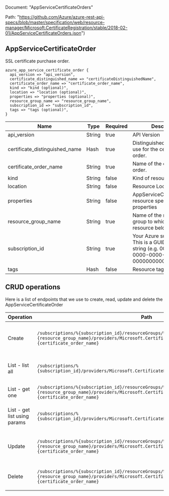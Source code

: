Document: "AppServiceCertificateOrders"


Path: "https://github.com/Azure/azure-rest-api-specs/blob/master/specification/web/resource-manager/Microsoft.CertificateRegistration/stable/2018-02-01/AppServiceCertificateOrders.json")

## AppServiceCertificateOrder

SSL certificate purchase order.

```puppet
azure_app_service_certificate_order {
  api_version => "api_version",
  certificate_distinguished_name => "certificateDistinguishedName",
  certificate_order_name => "certificate_order_name",
  kind => "kind (optional)",
  location => "location (optional)",
  properties => "properties (optional)",
  resource_group_name => "resource_group_name",
  subscription_id => "subscription_id",
  tags => "tags (optional)",
}
```

| Name        | Type           | Required       | Description       |
| ------------- | ------------- | ------------- | ------------- |
|api_version | String | true | API Version |
|certificate_distinguished_name | Hash | true | Distinguished name to to use for the certificate order. |
|certificate_order_name | String | true | Name of the certificate order. |
|kind | String | false | Kind of resource. |
|location | String | false | Resource Location. |
|properties | String | false | AppServiceCertificateOrder resource specific properties |
|resource_group_name | String | true | Name of the resource group to which the resource belongs. |
|subscription_id | String | true | Your Azure subscription ID. This is a GUID-formatted string (e.g. 00000000-0000-0000-0000-000000000000). |
|tags | Hash | false | Resource tags. |



## CRUD operations

Here is a list of endpoints that we use to create, read, update and delete the AppServiceCertificateOrder

| Operation | Path | Verb | Description | OperationID |
| ------------- | ------------- | ------------- | ------------- | ------------- |
|Create|`/subscriptions/%{subscription_id}/resourceGroups/%{resource_group_name}/providers/Microsoft.CertificateRegistration/certificateOrders/%{certificate_order_name}`|Put|Create or update a certificate purchase order.|AppServiceCertificateOrders_CreateOrUpdate|
|List - list all|`/subscriptions/%{subscription_id}/providers/Microsoft.CertificateRegistration/certificateOrders`|Get|List all certificate orders in a subscription.|AppServiceCertificateOrders_List|
|List - get one|`/subscriptions/%{subscription_id}/resourceGroups/%{resource_group_name}/providers/Microsoft.CertificateRegistration/certificateOrders/%{certificate_order_name}`|Get|Get a certificate order.|AppServiceCertificateOrders_Get|
|List - get list using params|`/subscriptions/%{subscription_id}/providers/Microsoft.CertificateRegistration/certificateOrders`|Get|List all certificate orders in a subscription.|AppServiceCertificateOrders_List|
|Update|`/subscriptions/%{subscription_id}/resourceGroups/%{resource_group_name}/providers/Microsoft.CertificateRegistration/certificateOrders/%{certificate_order_name}`|Put|Create or update a certificate purchase order.|AppServiceCertificateOrders_CreateOrUpdate|
|Delete|`/subscriptions/%{subscription_id}/resourceGroups/%{resource_group_name}/providers/Microsoft.CertificateRegistration/certificateOrders/%{certificate_order_name}`|Delete|Delete an existing certificate order.|AppServiceCertificateOrders_Delete|
